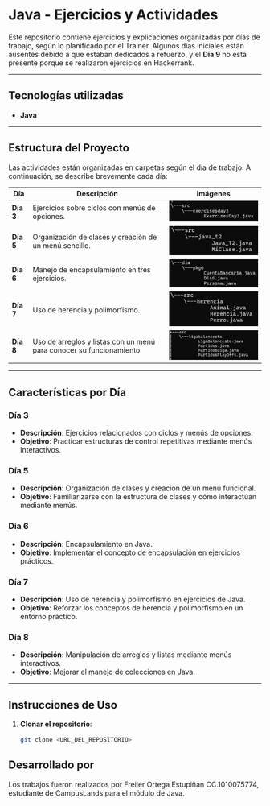 # **Java - Ejercicios y Actividades**

Este repositorio contiene ejercicios y explicaciones organizadas por días de trabajo, según lo planificado por el Trainer. Algunos días iniciales están ausentes debido a que estaban dedicados a refuerzo, y el **Día 9** no está presente porque se realizaron ejercicios en Hackerrank.

---

## **Tecnologías utilizadas**
- **Java**

---

## **Estructura del Proyecto**

Las actividades están organizadas en carpetas según el día de trabajo. A continuación, se describe brevemente cada día:

| **Día**   | **Descripción**                                             | **Imágenes**                            |
|-----------|-------------------------------------------------------------|-----------------------------------------|
| **Día 3** | Ejercicios sobre ciclos con menús de opciones.              | ![Ejemplo Día 3](image-12.png)          |
| **Día 5** | Organización de clases y creación de un menú sencillo.      | ![Ejemplo Día 5](image-2.png)           |
| **Día 6** | Manejo de encapsulamiento en tres ejercicios.               | ![Ejemplo Día 6](image-7.png)           |
| **Día 7** | Uso de herencia y polimorfismo.                             | ![Ejemplo Día 7](image-10.png)          |
| **Día 8** | Uso de arreglos y listas con un menú para conocer su funcionamiento. | ![Ejemplo Día 8](image-11.png)         |

---

## **Características por Día**

### Día 3
- **Descripción**: Ejercicios relacionados con ciclos y menús de opciones.
- **Objetivo**: Practicar estructuras de control repetitivas mediante menús interactivos.

### Día 5
- **Descripción**: Organización de clases y creación de un menú funcional.
- **Objetivo**: Familiarizarse con la estructura de clases y cómo interactúan mediante menús.

### Día 6
- **Descripción**: Encapsulamiento en Java.
- **Objetivo**: Implementar el concepto de encapsulación en ejercicios prácticos.

### Día 7
- **Descripción**: Uso de herencia y polimorfismo en ejercicios de Java.
- **Objetivo**: Reforzar los conceptos de herencia y polimorfismo en un entorno práctico.

### Día 8
- **Descripción**: Manipulación de arreglos y listas mediante menús interactivos.
- **Objetivo**: Mejorar el manejo de colecciones en Java.

---

## **Instrucciones de Uso**

1. **Clonar el repositorio**:
   ```bash
   git clone <URL_DEL_REPOSITORIO>


## Desarrollado por

Los trabajos fueron realizados por Freiler Ortega Estupiñan CC.1010075774, estudiante de CampusLands para el módulo de Java.